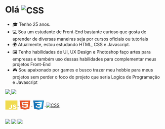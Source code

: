 <div>
<h1>Olá    <img align="center" alt="CSS" height="100" width="100" src="https://i.gifer.com/origin/80/80908d38aba2e9a2e49315b0cc20b61b_w200.gif">

</h1>

- 🎓 Tenho 25 anos.
- 💻 Sou um estudante de Front-End bastante curioso que gosta de aprender de
 diversas maneiras seja por cursos oficiais ou tutoriais
- 🌍 Atualmente, estou estudando HTML, CSS e Javascript.
- 🖼️ Tenho habilidades de UI, UX Design e Photoshop
  faço artes para empresas e também uso dessas habilidades para complementar
  meus projetos Front-End
- 🎮 Sou apaixonado por games e busco trazer meu hobbie para meus projetos sem
  perder o foco do projeto que seria Logica de Programação e Javascript 
 </div>


  <a href="https://github.com/Jorge-Marcelo">
  <img height="180em" src="https://github-readme-stats.vercel.app/api?username=Jorge-Marcelo&show_icons=true&theme=dark&include_all_commits=true&count_private=true"/>
  <img height="180em" src="https://github-readme-stats.vercel.app/api/top-langs/?username=Jorge-Marcelo&layout=compact&langs_count=7&theme=dark"/>
</div>

  
  <div style="display: inline_block"><br>
  <img align="center" alt="Js" height="30" width="40" src="https://raw.githubusercontent.com/devicons/devicon/master/icons/javascript/javascript-plain.svg">
  <img align="center" alt="HTML" height="30" width="40" src="https://raw.githubusercontent.com/devicons/devicon/master/icons/html5/html5-original.svg">
  <img align="center" alt="CSS" height="30" width="40" src="https://raw.githubusercontent.com/devicons/devicon/master/icons/css3/css3-original.svg">
  <img align="center" alt="CSS" height="50" width="50" src="https://logodownload.org/wp-content/uploads/2019/10/adobe-photoshop-logo-0.png">

</div>
  
  ##
  
  <div> 
  <a href="https://www.instagram.com/10_stronger/" target="_blank"><img src="https://img.shields.io/badge/-Instagram-%23E4405F?style=for-the-badge&logo=instagram&logoColor=white" target="_blank"></a>
 <a href="https://discord.com/channels/@me" target="_blank"><img src="https://img.shields.io/badge/Discord-7289DA?style=for-the-badge&logo=discord&logoColor=white" target="_blank"></a> 
  <a href="https://www.linkedin.com/in/jorge-marcelo-067a5017b/" target="_blank"><img src="https://img.shields.io/badge/-LinkedIn-%230077B5?style=for-the-badge&logo=linkedin&logoColor=white" target="_blank"></a>  
 </div>

 


